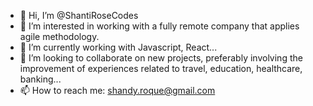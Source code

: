 - 👋 Hi, I’m @ShantiRoseCodes
- 👀 I’m interested in working with a fully remote company that applies agile methodology.
- 🌱 I’m currently working with Javascript, React...
- 💞️ I’m looking to collaborate on new projects, preferably involving the improvement of experiences related to travel, education, healthcare, banking...
- 📫 How to reach me: shandy.roque@gmail.com

<!---
ShantiRoseCodes/ShantiRoseCodes is a ✨ special ✨ repository because its `README.md` (this file) appears on your GitHub profile.
You can click the Preview link to take a look at your changes.
--->
